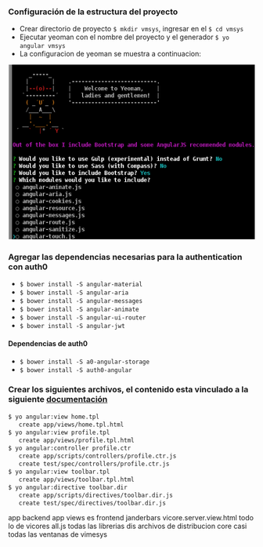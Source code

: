 ### Configuración de la estructura del proyecto
* Crear directorio de proyecto `$ mkdir vmsys`, ingresar en el `$ cd vmsys`
* Ejecutar yeoman con el nombre del proyecto y el generador `$ yo angular vmsys`
* La configuracion de yeoman se muestra a continuacion:

![Imagen de configuracion yeoman](/MEMORIA/config_yeoman.png)

### Agregar las dependencias necesarias para la authentication con auth0
- `$ bower install -S angular-material`
- `$ bower install -S angular-aria`
- `$ bower install -S angular-messages`
- `$ bower install -S angular-animate`
- `$ bower install -S angular-ui-router`
- `$ bower install -S angular-jwt`

#### Dependencias de auth0

- `$ bower install -S a0-angular-storage`
- `$ bower install -S auth0-angular`

### Crear los siguientes archivos, el contenido esta vinculado a la siguiente [documentación](https://www.udemy.com/angularjs-authentication-with-auth0/learn/v4/t/lecture/4852360?start=240)

~~~
$ yo angular:view home.tpl
   create app/views/home.tpl.html
$ yo angular:view profile.tpl
   create app/views/profile.tpl.html
$ yo angular:controller profile.ctr
   create app/scripts/controllers/profile.ctr.js
   create test/spec/controllers/profile.ctr.js
$ yo angular:view toolbar.tpl
   create app/views/toolbar.tpl.html
$ yo angular:directive toolbar.dir
   create app/scripts/directives/toolbar.dir.js
   create test/spec/directives/toolbar.dir.js
~~~





 







app                 backend 
app                 views es frontend
janderbars 
vicore.server.view.html todo lo de vicores
all.js           todas las librerias
dis              archivos de distribucion
core casi todas las ventanas de vimesys

